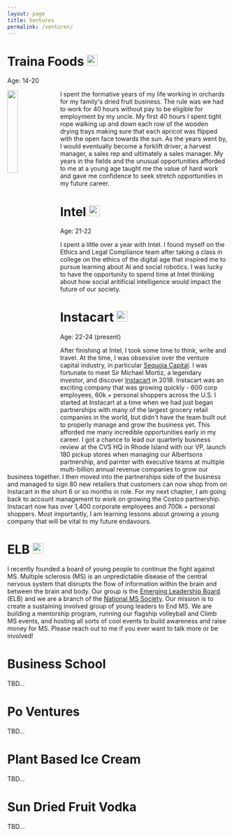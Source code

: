 ```yaml
---
layout: page
title: Ventures
permalink: /ventures/
---
```


# **Traina Foods** <img src="{{site.imgurl}}/traina.png" height="25" />
Age: 14-20

<img style="float: left; margin: 0px 10px 10px 0px;" src="{{site.imgurl}}/apricots.JPG" width="22%" />
I spent the formative years of my life working in orchards for my family's dried fruit business. The rule was we had to work for 40 hours without pay to be eligible for employment by my uncle. My first 40 hours I spent tight rope walking up and down each row of the wooden drying trays making sure that each apricot was flipped with the open face towards the sun. As the years went by, I would eventually become a forklift driver, a harvest manager, a sales rep and ultimately a sales manager. My years in the fields and the unusual opportunities afforded to me at a young age taught me the value of hard work and gave me confidence to seek stretch opportunities in my future career.  

# **Intel** <img src="{{site.imgurl}}/intel.png" height="25" />
Age: 21-22

I spent a little over a year with Intel. I found myself on the Ethics and Legal Compliance team after taking a class in college on the ethics of the digital age that inspired me to pursue learning about AI and social robotics. I was lucky to have the opportunity to spend time at Intel thinking about how social aritificial intelligence would impact the future of our society. 

# **Instacart** <img src="{{site.imgurl}}/instacartcarrot.png" height="25" />
Age: 22-24 (present)

After finishing at Intel, I took some time to think, write and travel. At the time, I was obsessive over the venture capital industry, in particular [Sequoia Capital](https://www.sequoiacap.com/). I was fortunate to meet Sir Michael Mortiz, a legendary investor, and discover [Instacart](https://www.instacart.com/) in 2018. Instacart was an exciting company that was growing quickly - 600 corp employees, 60k + personal shoppers across the U.S. I started at Instacart at a time when we had just began partnerships with many of the largest grocery retail companies in the world, but didn't have the team built out to properly manage and grow the business yet. This afforded me many incredible opportunities early in my career. I got a chance to lead our quarterly business review at the CVS HQ in Rhode Island with our VP, launch 180 pickup stores when managing our Albertsons partnership, and parnter with executive teams at multiple multi-billion annual revenue companies to grow our business together. I then moved into the partnerships side of the business and managed to sign 80 new retailers that customers can now shop from on Instacart in the short 6 or so months in role. For my next chapter, I am going back to account management to work on growing the Costco partnership. Instacart now has over 1,400 corporate employees and 700k + personal shoppers. Most importantly, I am learning lessons about growing a young company that will be vital to my future endavours. 

# **ELB** <img src="{{site.imgurl}}/elb.png" height="25" />

I recently founded a board of young people to continue the fight against MS. Multiple sclerosis (MS) is an unpredictable disease of the central nervous system that disrupts the flow of information within the brain and between the brain and body. Our group is the [Emerging Leadership Board](https://docs.google.com/presentation/d/11tzXD1Z4shJocRSgh1TWEdP8-wSTbGualI4QmdMEaZc/edit?usp=sharing) (ELB) and we are a branch of the [National MS Society](https://www.nationalmssociety.org/). Our mission is to create a sustaining involved group of young leaders to End MS. We are building a mentorship program, running our flagship volleyball and Climb MS events, and hosting all sorts of cool events to build awareness and raise money for MS. Please reach out to me if you ever want to talk more or be involved!  
 

# **Business School**
TBD...

# **Po Ventures**
TBD...

# **Plant Based Ice Cream**
TBD...

# **Sun Dried Fruit Vodka**
TBD...


